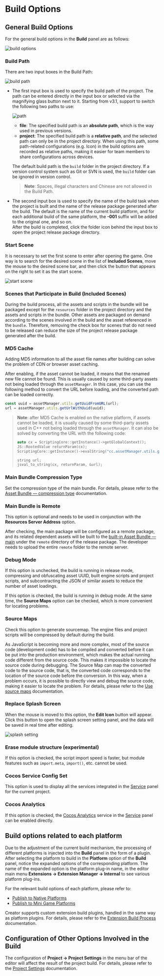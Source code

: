 # Build Options

## General Build Options

For the general build options in the **Build** panel are as follows:

![build options](./build-options/options.png)

### Build Path

There are two input boxes in the Build Path:

![build path](./build-options/build-path.png)

- The first input box is used to specify the build path of the project. The path can be entered directly in the input box or selected via the magnifying glass button next to it. Starting from v3.1, support to switch the following two paths to use:

    ![path](./build-options/path.png)

    - **file**: The specified build path is an **absolute path**, which is the way used in previous versions.
    - **project**: The specified build path is a **relative path**, and the selected path can only be in the project directory. When using this path, some path-related configurations (e.g. Icon) in the build options are recorded as relative paths, making it easier for team members to share configurations across devices.

    The default build path is the `build` folder in the project directory. If a version control system such as Git or SVN is used, the `build` folder can be ignored in version control.

    > **Note**: Spaces, illegal characters and Chinese are not allowed in the Build Path.

- The second input box is used to specify the name of the build task when the project is built and the name of the release package generated after the build. The default is the name of the current build platform, and for each additional build of the same platform, the **-001** suffix will be added to the original one, and so on.<br>After the build is completed, click the folder icon behind the input box to open the project release package directory.

### Start Scene

It is necessary to set the first scene to enter after opening the game. One way is to search for the desired scene in the list of **Included Scenes**, move the mouse to the desired scene bar, and then click the button that appears on the right to set it as the start scene.

![start scene](./build-options/set-start-scene.png)

### Scenes that Participate in Build (Included Scenes)

During the build process, all the assets and scripts in the bundle will be packaged except for the `resources` folder in the project directory and the assets and scripts in the bundle. Other assets are packaged on demand according to the scenes involved in the build and the asset referenced in the `bundle`. Therefore, removing the check box for scenes that do not need to be released can reduce the size of the project release package generated after the build.

### MD5 Cache

Adding MD5 information to all the asset file names after building can solve the problem of CDN or browser asset caching.

After enabling, if the asset cannot be loaded, it means that the renamed new file cannot be found. This is usually caused by some third-party assets not being loaded through the `assetManager`. In this case, you can use the following method to convert the URL before loading, and the converted path can be loaded correctly.

```typescript
const uuid = assetManager.utils.getUuidFromURL(url);
url = assetManager.utils.getUrlWithUuid(uuid);
```

> **Note**: after MD5 Cache is enabled on the native platform, if assets cannot be loaded, it is usually caused by some third-party assets used in C++ not being loaded through the `assetManager`. It can also be solved by converting the URL with the following code:
>
> ```cpp
> auto cx = ScriptingCore::getInstance()->getGlobalContext();
> JS::RootedValue returnParam(cx);
> ScriptingCore::getInstance()->evalString("cc.assetManager.utils.getUrlWithUuid(cc.assetManager.utils.getUuidFromURL('url'))", &returnParam);
>
> string url;
> jsval_to_string(cx, returnParam, &url);
> ```

### Main Bundle Compression Type

Set the compression type of the main bundle. For details, please refer to the [Asset Bundle — compression type](../../asset/bundle.md#compression-type) documentation.

### Main Bundle is Remote

This option is optional and needs to be used in conjunction with the **Resources Server Address** option.

After checking, the main package will be configured as a remote package, and its related dependent assets will be built to the [built-in Asset Bundle — main](../../asset/bundle.md#the-built-in-asset-bundle) under the `remote` directory of the release package. The developer needs to upload the entire `remote` folder to the remote server.

### Debug Mode

If this option is unchecked, the build is running in release mode, compressing and obfuscating asset UUID, built engine scripts and project scripts, and subcontracting the JSON of similar assets to reduce the number of asset loadings.

If this option is checked, the build is running in debug mode. At the same time, the **Source Maps** option can be checked, which is more convenient for locating problems.

### Source Maps

Check this option to generate sourcemap. The engine files and project scripts will be compressed by default during the build.

As JavaScript is becoming more and more complex, most of the source code (development code) has to be compiled and converted before it can be put into the production environment, which makes the actual running code different from the source code. This makes it impossible to locate the source code during debugging. The Source Map can map the converted code to the source code, that is, the converted code corresponds to the location of the source code before the conversion. In this way, when a problem occurs, it is possible to directly view and debug the source code, making it easier to locate the problem. For details, please refer to the [Use source maps](https://developer.chrome.com/docs/devtools/javascript/source-maps/) documentation.

### Replace Splash Screen

When the mouse is moved to this option, the **Edit Icon** button will appear. Click this button to open the splash screen setting panel, and the data will be saved in real time after editing.

![splash setting](build-options/splash-setting.png)

### Erase module structure (experimental)

If this option is checked, the script import speed is faster, but module features such as `import.meta`, `import()`, etc. cannot be used.

### Cocos Service Config Set

This option is used to display all the services integrated in the [Service](https://service.cocos.com/document/en/) panel for the current project.

### Cocos Analytics

If this option is checked, the [Cocos Analytics](https://n-analytics.cocos.com/docs/en/) service in the [Service](https://service.cocos.com/document/en/) panel can be enabled directly.

## Build options related to each platform

Due to the adjustment of the current build mechanism, the processing of different platforms is injected into the **Build** panel in the form of a plugin. After selecting the platform to build in the **Platform** option of the **Build** panel, notice the expanded options of the corresponding platform. The name of the expanded option is the platform plug-in name, in the editor main menu **Extensions -> Extension Manager -> Internal** to see various platform plug-ins.

For the relevant build options of each platform, please refer to:

- [Publish to Native Platforms](native-options.md#build-options)
- [Publish to Mini Game Platforms](publish-mini-game.md)

Creator supports custom extension build plugins, handled in the same way as platform plugins. For details, please refer to the [Extension Build Process](custom-build-plugin.md) documentation.

## Configuration of Other Options Involved in the Build

The configuration of **Project -> Project Settings** in the menu bar of the editor will affect the result of the project build. For details, please refer to the [Project Settings](../project/index.md) documentation.
